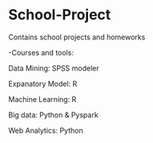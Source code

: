 # School-Project
Contains school projects and homeworks

-Courses and tools:

Data Mining: SPSS modeler

Expanatory Model: R

Machine Learning: R

Big data: Python & Pyspark

Web Analytics: Python
